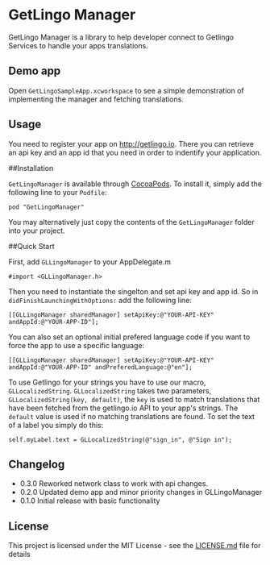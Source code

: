 # GetLingo Manager

GetLingo Manager is a library to help developer connect to Getlingo Services to handle your apps translations.

## Demo app

Open `GetLingoSampleApp.xcworkspace` to see a simple demonstration of implementing the manager and fetching translations.

## Usage

You need to register your app on http://getlingo.io. There you can retrieve an api key and an app id that you need in order to indentify your application.

##Installation

`GetLingoManager` is available through [CocoaPods](http://cocoapods.org). To install
it, simply add the following line to your `Podfile`:

```
pod "GetLingoManager"
```

You may alternatively just copy the contents of the `GetLingoManager` folder into your project.

##Quick Start

First, add `GLLingoManager` to your AppDelegate.m

```objc
#import <GLLingoManager.h>
```

Then you need to instantiate the singelton and set api key and app id. So in `didFinishLaunchingWithOptions:` add the following line:

```objc
[[GLLingoManager sharedManager] setApiKey:@"YOUR-API-KEY" andAppId:@"YOUR-APP-ID"];
```

You can also set an optional initial prefered language code if you want to force the app to use a specific language:

```objc
[[GLLingoManager sharedManager] setApiKey:@"YOUR-API-KEY" andAppId:@"YOUR-APP-ID" andPreferedLanguage:@"en"];
```

To use Getlingo for your strings you have to use our macro, `GLLocalizedString`. `GLLocalizedString` takes two parameters, `GLLocalizedString(key, default)`, the `key` is used to match translations that have been fetched from the getlingo.io API to your app's strings. The `default` value is used if no matching translations are found. To set the text of a label you simply do this:

```objc
self.myLabel.text = GLLocalizedString(@"sign_in", @"Sign in");
```

## Changelog
* 0.3.0 Reworked network class to work with api changes.
* 0.2.0 Updated demo app and minor priority changes in GLLingoManager
* 0.1.0 Initial release with basic functionality

## License

This project is licensed under the MIT License - see the [LICENSE.md](LICENSE.md) file for details
